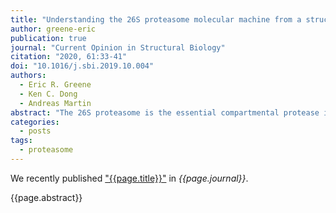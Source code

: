 ```yaml
---
title: "Understanding the 26S proteasome molecular machine from a structural and conformational dynamics perspective"
author: greene-eric
publication: true
journal: "Current Opinion in Structural Biology"
citation: "2020, 61:33-41"
doi: "10.1016/j.sbi.2019.10.004"
authors:
  - Eric R. Greene
  - Ken C. Dong
  - Andreas Martin
abstract: "The 26S proteasome is the essential compartmental protease in eukaryotic cells required for the ubiquitin-dependent clearance of damaged polypeptides and obsolete regulatory proteins. Recently, a combination of high-resolution structural, biochemical, and biophysical studies has provided crucial new insights into the mechanisms of this fascinating molecular machine. A multitude of new cryo-electron microscopy structures provided snapshots of the proteasome during ATP-hydrolysis-driven substrate translocation, and detailed biochemical studies revealed the timing of individual degradation steps, elucidating the mechanisms for substrate selection and the commitment to degradation through conformational transitions. It was uncovered how ubiquitin removal from substrates is mechanically coupled to degradation, and cryo-electron tomography studies gave a glimpse of active proteasomes inside the cell, their subcellular localization, and interactions with protein aggregates. Here, we summarize these advances in our mechanistic understanding of the proteasome, with a particular focus on how its structural features and conformational transitions enable the multi-step degradation process."
categories:
  - posts
tags:
  - proteasome
---
```


We recently published ["{{page.title}}"](https://doi.org/{{page.doi}}) in *{{page.journal}}*.

{{page.abstract}}
